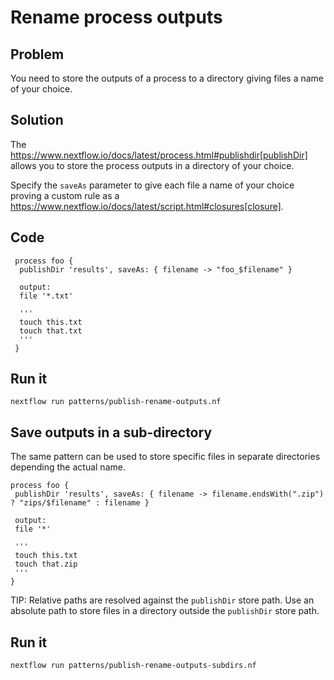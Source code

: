 # Rename process outputs 

## Problem 

You need to store the outputs of a process to a directory 
giving files a name of your choice.

## Solution 

The https://www.nextflow.io/docs/latest/process.html#publishdir[publishDir] 
allows you to store the process outputs in a directory of your choice. 

Specify the `saveAs` parameter to give each file a name of your choice proving 
a custom rule as a https://www.nextflow.io/docs/latest/script.html#closures[closure]. 

## Code 

     process foo {
      publishDir 'results', saveAs: { filename -> "foo_$filename" }

      output: 
      file '*.txt'

      '''
      touch this.txt
      touch that.txt
      '''
     }


## Run it 


    nextflow run patterns/publish-rename-outputs.nf



## Save outputs in a sub-directory

The same pattern can be used to store specific files in separate directories 
depending the actual name. 

    process foo {
     publishDir 'results', saveAs: { filename -> filename.endsWith(".zip") ? "zips/$filename" : filename }

     output: 
     file '*'

     '''
     touch this.txt
     touch that.zip
     '''
    }


TIP: Relative paths are resolved against the `publishDir` store path. Use an absolute path 
to store files in a directory outside the `publishDir` store path. 


## Run it 

    nextflow run patterns/publish-rename-outputs-subdirs.nf
